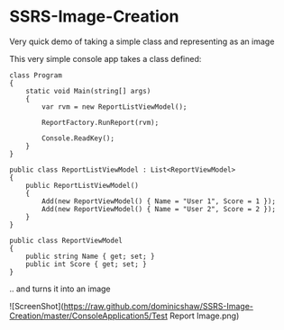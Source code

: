 # SSRS-Image-Creation
Very quick demo of taking a simple class and representing as an image

This very simple console app takes a class defined:

    class Program
    {
        static void Main(string[] args)
        {
            var rvm = new ReportListViewModel();

            ReportFactory.RunReport(rvm);

            Console.ReadKey();
        }
    }

    public class ReportListViewModel : List<ReportViewModel>
    {
        public ReportListViewModel()
        {
            Add(new ReportViewModel() { Name = "User 1", Score = 1 });
            Add(new ReportViewModel() { Name = "User 2", Score = 2 });
        }
    }

    public class ReportViewModel
    {
        public string Name { get; set; }
        public int Score { get; set; }
    }
    
.. and turns it into an image

![ScreenShot](https://raw.github.com/dominicshaw/SSRS-Image-Creation/master/ConsoleApplication5/Test Report Image.png)
